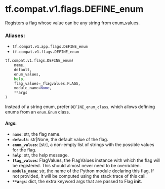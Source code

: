 <div itemscope itemtype="http://developers.google.com/ReferenceObject">
<meta itemprop="name" content="tf.compat.v1.flags.DEFINE_enum" />
<meta itemprop="path" content="Stable" />
</div>

# tf.compat.v1.flags.DEFINE_enum

Registers a flag whose value can be any string from enum_values.

### Aliases:

* `tf.compat.v1.app.flags.DEFINE_enum`
* `tf.compat.v1.flags.DEFINE_enum`

``` python
tf.compat.v1.flags.DEFINE_enum(
    name,
    default,
    enum_values,
    help,
    flag_values=_flagvalues.FLAGS,
    module_name=None,
    **args
)
```

<!-- Placeholder for "Used in" -->

Instead of a string enum, prefer `DEFINE_enum_class`, which allows
defining enums from an `enum.Enum` class.

#### Args:


* <b>`name`</b>: str, the flag name.
* <b>`default`</b>: str|None, the default value of the flag.
* <b>`enum_values`</b>: [str], a non-empty list of strings with the possible values for
    the flag.
* <b>`help`</b>: str, the help message.
* <b>`flag_values`</b>: FlagValues, the FlagValues instance with which the flag will
    be registered. This should almost never need to be overridden.
* <b>`module_name`</b>: str, the name of the Python module declaring this flag.
    If not provided, it will be computed using the stack trace of this call.
* <b>`**args`</b>: dict, the extra keyword args that are passed to Flag __init__.